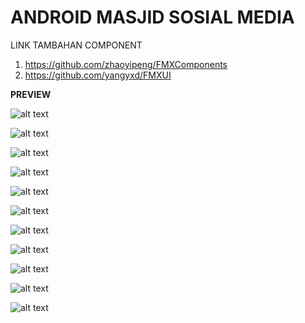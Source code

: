 # ANDROID MASJID SOSIAL MEDIA

LINK TAMBAHAN COMPONENT
1. https://github.com/zhaoyipeng/FMXComponents
2. https://github.com/yangyxd/FMXUI
 
**PREVIEW**


![alt text](https://github.com/dondonondon/FMXMasjid-Single/blob/master/assets/fototampil/1.png?raw=true)

![alt text](https://github.com/dondonondon/FMXMasjid-Single/blob/master/assets/fototampil/2.png?raw=true)

![alt text](https://github.com/dondonondon/FMXMasjid-Single/blob/master/assets/fototampil/2.png?raw=true)

![alt text](https://github.com/dondonondon/FMXMasjid-Single/blob/master/assets/fototampil/3.png?raw=true)

![alt text](https://github.com/dondonondon/FMXMasjid-Single/blob/master/assets/fototampil/4.png?raw=true)

![alt text](https://github.com/dondonondon/FMXMasjid-Single/blob/master/assets/fototampil/5.png?raw=true)

![alt text](https://github.com/dondonondon/FMXMasjid-Single/blob/master/assets/fototampil/6.png?raw=true)

![alt text](https://github.com/dondonondon/FMXMasjid-Single/blob/master/assets/fototampil/7.png?raw=true)

![alt text](https://github.com/dondonondon/FMXMasjid-Single/blob/master/assets/fototampil/8.png?raw=true)

![alt text](https://github.com/dondonondon/FMXMasjid-Single/blob/master/assets/fototampil/9.png?raw=true)

![alt text](https://github.com/dondonondon/FMXMasjid-Single/blob/master/assets/fototampil/10.png?raw=true)
